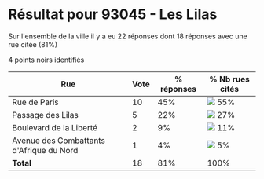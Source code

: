 # Résultat pour 93045 - Les Lilas

Sur l'ensemble de la ville il y a eu 22 réponses dont 18 réponses avec une rue citée (81%)

4 points noirs identifiés

| Rue | Vote | % réponses | % Nb rues cités|
|-----|------|------------|----------------|
| Rue de Paris | 10 | 45% | <img src="../../img/bar_55.gif" />&nbsp;55%|
| Passage des Lilas | 5 | 22% | <img src="../../img/bar_27.gif" />&nbsp;27%|
| Boulevard de la Liberté | 2 | 9% | <img src="../../img/bar_11.gif" />&nbsp;11%|
| Avenue des Combattants d'Afrique du Nord | 1 | 4% | <img src="../../img/bar_5.gif" />&nbsp;5%|
| **Total** | 18 | 81% | 100%|
